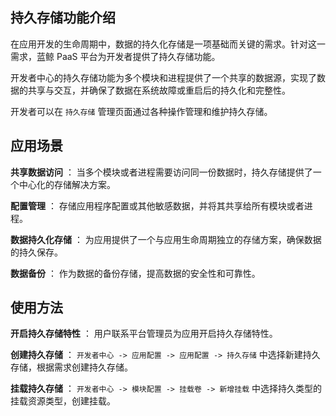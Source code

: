 ## 持久存储功能介绍

在应用开发的生命周期中，数据的持久化存储是一项基础而关键的需求。针对这一需求，蓝鲸 PaaS 平台为开发者提供了持久存储功能。

开发者中心的持久存储功能为多个模块和进程提供了一个共享的数据源，实现了数据的共享与交互，并确保了数据在系统故障或重启后的持久化和完整性。

开发者可以在 `持久存储` 管理页面通过各种操作管理和维护持久存储。

## 应用场景

**共享数据访问** ： 当多个模块或者进程需要访问同一份数据时，持久存储提供了一个中心化的存储解决方案。

**配置管理** ： 存储应用程序配置或其他敏感数据，并将其共享给所有模块或者进程。

**数据持久化存储** ： 为应用提供了一个与应用生命周期独立的存储方案，确保数据的持久保存。

**数据备份** ： 作为数据的备份存储，提高数据的安全性和可靠性。

## 使用方法

**开启持久存储特性** ： 用户联系平台管理员为应用开启持久存储特性。

**创建持久存储** ： `开发者中心 -> 应用配置 -> 应用配置 -> 持久存储` 中选择新建持久存储，根据需求创建持久存储。

**挂载持久存储** ： `开发者中心 -> 模块配置 -> 挂载卷 -> 新增挂载` 中选择持久类型的挂载资源类型，创建挂载。
